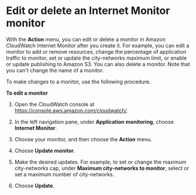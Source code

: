# Edit or delete an Internet Monitor monitor<a name="CloudWatch-IM-get-started.edit-monitor"></a>

With the **Action** menu, you can edit or delete a monitor in Amazon CloudWatch Internet Monitor after you create it\. For example, you can edit a monitor to add or remove resources, change the percentage of application traffic to monitor, set or update the city\-networks maximum limit, or enable or update publishing to Amazon S3\. You can also delete a monitor\. Note that you can't change the name of a monitor\.

To make changes to a monitor, use the following procedure\.

**To edit a monitor**

1. Open the CloudWatch console at [https://console\.aws\.amazon\.com/cloudwatch/](https://console.aws.amazon.com/cloudwatch/)\.

1. In the left navigation pane, under **Application monitoring**, choose **Internet Monitor**\.

1. Choose your monitor, and then choose the **Action** menu\.

1. Choose **Update monitor**\.

1. Make the desired updates\. For example, to set or change the maximum city\-networks cap, under **Maximum city\-networks to monitor**, select or set a maximum number of city\-networks\.

1. Choose **Update**\.